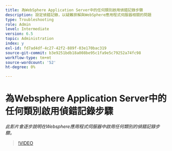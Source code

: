 ```yaml
---
title: 為WebSphere Application Server中的任何類別啟用偵錯記錄步驟
description: 設定偵錯記錄，以疑難排解與WebSphere應用程式伺服器相關的問題
type: Troubleshooting
role: Admin
level: Intermediate
version: 6.5
topic: Administration
index: y
exl-id: fd7ad4df-4c27-42f2-889f-03e170bac319
source-git-commit: b3e9251bdb18a008be95c1fa9e5c79252a74fc98
workflow-type: tm+mt
source-wordcount: '52'
ht-degree: 0%

---
```


# 為Websphere Application Server中的任何類別啟用偵錯記錄步驟

*此影片會逐步說明在Websphere應用程式伺服器中啟用任何類別的偵錯記錄步驟。*

>[!VIDEO](https://video.tv.adobe.com/v/335523?quality=12&learn=on)
